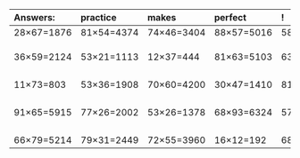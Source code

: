 | Answers: | practice | makes | perfect | ! |
| :--- | :--- | :--- | :--- | :--- |
| 28×67=1876 | 81×54=4374 | 74×46=3404 | 88×57=5016 | 58×88=5104 | 
|   |   |   |   |   | 
|   |   |   |   |   | 
|   |   |   |   |   | 
| 36×59=2124 | 53×21=1113 | 12×37=444 | 81×63=5103 | 63×53=3339 | 
|   |   |   |   |   | 
|   |   |   |   |   | 
|   |   |   |   |   | 
|   |   |   |   |   | 
| 11×73=803 | 53×36=1908 | 70×60=4200 | 30×47=1410 | 81×62=5022 | 
|   |   |   |   |   | 
|   |   |   |   |   | 
|   |   |   |   |   | 
|   |   |   |   |   | 
| 91×65=5915 | 77×26=2002 | 53×26=1378 | 68×93=6324 | 57×42=2394 | 
|   |   |   |   |   | 
|   |   |   |   |   | 
|   |   |   |   |   | 
|   |   |   |   |   | 
| 66×79=5214 | 79×31=2449 | 72×55=3960 | 16×12=192 | 68×28=1904 | 
